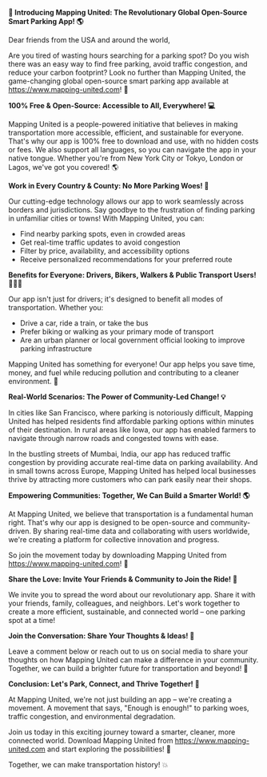 **🚀 Introducing Mapping United: The Revolutionary Global Open-Source Smart Parking App! 🌎**

Dear friends from the USA and around the world,

Are you tired of wasting hours searching for a parking spot? Do you wish there was an easy way to find free parking, avoid traffic congestion, and reduce your carbon footprint? Look no further than Mapping United, the game-changing global open-source smart parking app available at https://www.mapping-united.com! 🤩

**100% Free & Open-Source: Accessible to All, Everywhere! 💻**

Mapping United is a people-powered initiative that believes in making transportation more accessible, efficient, and sustainable for everyone. That's why our app is 100% free to download and use, with no hidden costs or fees. We also support all languages, so you can navigate the app in your native tongue. Whether you're from New York City or Tokyo, London or Lagos, we've got you covered! 🌎

**Work in Every Country & County: No More Parking Woes! 🚗**

Our cutting-edge technology allows our app to work seamlessly across borders and jurisdictions. Say goodbye to the frustration of finding parking in unfamiliar cities or towns! With Mapping United, you can:

* Find nearby parking spots, even in crowded areas
* Get real-time traffic updates to avoid congestion
* Filter by price, availability, and accessibility options
* Receive personalized recommendations for your preferred route

**Benefits for Everyone: Drivers, Bikers, Walkers & Public Transport Users! 🚴‍♀️🚌**

Our app isn't just for drivers; it's designed to benefit all modes of transportation. Whether you:

* Drive a car, ride a train, or take the bus
* Prefer biking or walking as your primary mode of transport
* Are an urban planner or local government official looking to improve parking infrastructure

Mapping United has something for everyone! Our app helps you save time, money, and fuel while reducing pollution and contributing to a cleaner environment. 🌟

**Real-World Scenarios: The Power of Community-Led Change! 💡**

In cities like San Francisco, where parking is notoriously difficult, Mapping United has helped residents find affordable parking options within minutes of their destination. In rural areas like Iowa, our app has enabled farmers to navigate through narrow roads and congested towns with ease.

In the bustling streets of Mumbai, India, our app has reduced traffic congestion by providing accurate real-time data on parking availability. And in small towns across Europe, Mapping United has helped local businesses thrive by attracting more customers who can park easily near their shops.

**Empowering Communities: Together, We Can Build a Smarter World! 🌎**

At Mapping United, we believe that transportation is a fundamental human right. That's why our app is designed to be open-source and community-driven. By sharing real-time data and collaborating with users worldwide, we're creating a platform for collective innovation and progress.

So join the movement today by downloading Mapping United from https://www.mapping-united.com! 📲

**Share the Love: Invite Your Friends & Community to Join the Ride! 👫**

We invite you to spread the word about our revolutionary app. Share it with your friends, family, colleagues, and neighbors. Let's work together to create a more efficient, sustainable, and connected world – one parking spot at a time!

**Join the Conversation: Share Your Thoughts & Ideas! 💬**

Leave a comment below or reach out to us on social media to share your thoughts on how Mapping United can make a difference in your community. Together, we can build a brighter future for transportation and beyond! 🌟

**Conclusion: Let's Park, Connect, and Thrive Together! 🚀**

At Mapping United, we're not just building an app – we're creating a movement. A movement that says, "Enough is enough!" to parking woes, traffic congestion, and environmental degradation.

Join us today in this exciting journey toward a smarter, cleaner, more connected world. Download Mapping United from https://www.mapping-united.com and start exploring the possibilities! 🌟

Together, we can make transportation history! 💥
